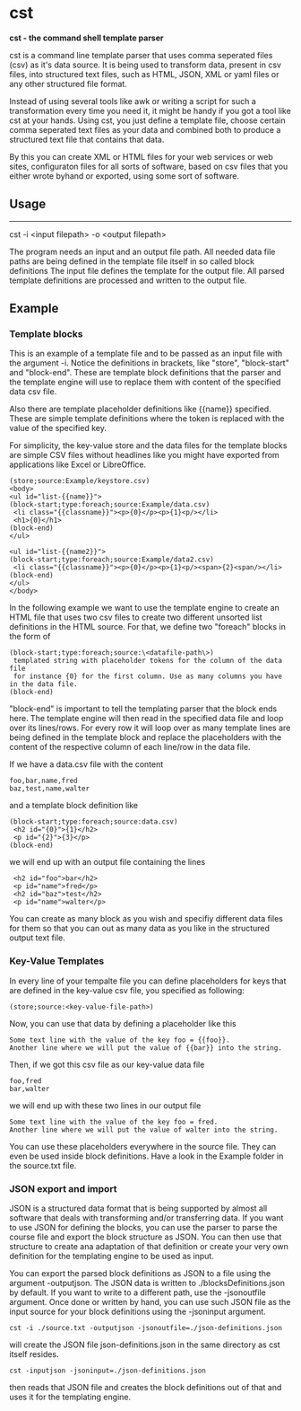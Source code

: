 # cst
**cst - the command shell template parser**

cst is a command line template parser that uses comma seperated files (csv) as it's data source.
It is being used to transform data, present in csv files, into structured text files, such as HTML, JSON, XML or yaml files or any other structured file format.

Instead of using several tools like awk or writing a script for such a transformation every time you need it, it might be handy if you got a tool like cst at your hands.
Using cst, you just define a template file, choose certain comma seperated text files as your data and combined both to produce a structured text file that contains that data.

By this you can create XML or HTML files for your web services or web sites, configuraton files for all sorts of software, based on csv files that you either wrote byhand or exported, using some sort of software.

## Usage
-----
cst -i \<input filepath\> -o \<output filepath\> 

The program needs an input and an output file path.
All needed data file paths are being defined in the template file itself in so called block definitions
The input file defines the template for the output file.
All parsed template definitions are processed and written to the output file.

## Example

### Template blocks

This is an example of a template file and to be passed as an input file with the argument -i.
Notice the definitions in brackets, like "store", "block-start" and "block-end". These are template block definitions that the parser and the template engine will use to replace them with content of the specified data csv file.

Also there are template placeholder definitions like {{name}} specified. These are simple template definitions where the token is replaced with the value of the specified key.

For simplicity, the key-value store and the data files for the template blocks are simple CSV files without headlines like you might have exported from applications like Excel or LibreOffice.
```
(store;source:Example/keystore.csv)
<body>
<ul id="list-{{name}}">
(block-start;type:foreach;source:Example/data.csv)
 <li class="{{classname}}"><p>{0}</p><p>{1}<p/></li>
 <h1>{0}</h1>
(block-end)
</ul>

<ul id="list-{{name2}}">
(block-start;type:foreach;source:Example/data2.csv)
 <li class="{{classname}}"><p>{0}</p><p>{1}<p/><span>{2}<span/></li>
(block-end)
</ul>
</body>
```

In the following example we want to use the template engine to create an HTML file that uses two csv files to create two different unsorted list definitions in the HTML source.
For that, we define two "foreach" blocks in the form of
```
(block-start;type:foreach;source:\<datafile-path\>)
 templated string with placeholder tokens for the column of the data file
 for instance {0} for the first column. Use as many columns you have in the data file.
(block-end)
```
"block-end" is important to tell the templating parser that the block ends here.
The template engine will then read in the specified data file and loop over its lines/rows. For every row it will loop over as many template lines are being defined in the template block and replace the placeholders with the content of the respective column of each line/row in the data file.

If we have a data.csv file with the content
```
foo,bar,name,fred
baz,test,name,walter
```
and a template block definition like
```
(block-start;type:foreach;source:data.csv)
 <h2 id="{0}">{1}</h2>
 <p id="{2}">{3}</p>
(block-end)
```
we will end up with an output file containing the lines
```
 <h2 id="foo">bar</h2>
 <p id="name">fred</p>
 <h2 id="baz">test</h2>
 <p id="name">walter</p>
```
You can create as many block as you wish and specifiy different data files for them so that you can out as many data as you like in the structured output text file.

### Key-Value Templates

In every line of your tempalte file you can define placeholders for keys that are defined in the key-value csv file, you specified as following:
```
(store;source:<key-value-file-path>)
```
Now, you can use that data by defining a placeholder like this
```
Some text line with the value of the key foo = {{foo}}.
Another line where we will put the value of {{bar}} into the string.
```
Then, if we got this csv file as our key-value data file
```
foo,fred
bar,walter
```
we will end up with these two lines in our output file
```
Some text line with the value of the key foo = fred.
Another line where we will put the value of walter into the string.
```
You can use these placeholders everywhere in the source file. They can even be used inside block definitions. Have a look in the Example folder in the source.txt file.

### JSON export and import

JSON is a structured data format that is being supported by almost all software that deals with transforming and/or transferring data. If you want to use JSON for defining the blocks, you can use the parser to parse the course file and export the block structure as JSON. You can then use that structure to create ana adaptation of that definition or create your very own definition for the templating engine to be used as input.

You can export the parsed block definitions as JSON to a file using the argument -outputjson. The JSON data is written to ./blocksDefinitions.json by default. If you want to write to a different path, use the -jsonoutfile argument. Once done or written by hand, you can use such JSON file as the input source for your block definitions using the -jsoninput argument. 
```
cst -i ./source.txt -outputjson -jsonoutfile=./json-definitions.json
```
will create the JSON file json-definitions.json in the same directory as cst itself resides. 
```
cst -inputjson -jsoninput=./json-definitions.json
```
then reads that JSON file and creates the block definitions out of that and uses it for the templating engine.
